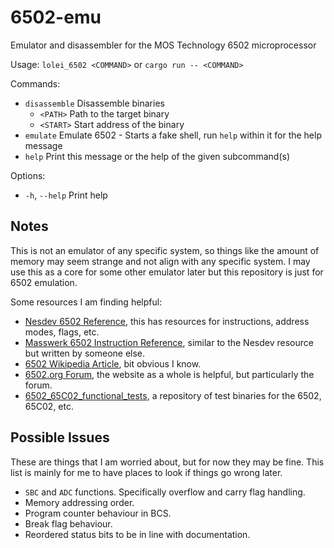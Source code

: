 # 6502-emu
Emulator and disassembler for the MOS Technology 6502 microprocessor

Usage: `lolei_6502 <COMMAND>` or `cargo run -- <COMMAND>`

Commands:
* `disassemble`  Disassemble binaries
    * `<PATH>` Path to the target binary
    * `<START>` Start address of the binary
* `emulate`     Emulate 6502 - Starts a fake shell, run `help` within it for the help message
* `help`         Print this message or the help of the given subcommand(s)

Options:
* `-h`, `--help`  Print help

## Notes
This is not an emulator of any specific system, so things like the amount of memory may seem strange and not align with any specific system. I may use this as a core for some other emulator later but this repository is just for 6502 emulation.

Some resources I am finding helpful:
* [Nesdev 6502 Reference](https://www.nesdev.org/obelisk-6502-guide/), this has resources for instructions, address modes, flags, etc.
* [Masswerk 6502 Instruction Reference](https://www.masswerk.at/6502/6502_instruction_set.html), similar to the Nesdev resource but written by someone else.
* [6502 Wikipedia Article](https://en.wikipedia.org/wiki/MOS_Technology_6502), bit obvious I know.
* [6502.org Forum](http://forum.6502.org/), the website as a whole is helpful, but particularly the forum.
* [6502_65C02_functional_tests](https://github.com/Klaus2m5/6502_65C02_functional_tests), a repository of test binaries for the 6502, 65C02, etc.

## Possible Issues
These are things that I am worried about, but for now they may be fine. This list is mainly for me to have places to look if things go wrong later.
* `SBC` and `ADC` functions. Specifically overflow and carry flag handling.
* Memory addressing order.
* Program counter behaviour in BCS.
* Break flag behaviour.
* Reordered status bits to be in line with documentation.